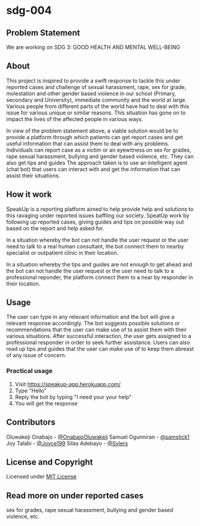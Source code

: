 # sdg-004


## Problem Statement

We are working on SDG 3: GOOD HEALTH AND MENTAL WELL-BEING

## About

This project is inspired to provide a swift response to tackle this under reported cases and challenge of sexual harassment, rape, sex for grade, molestation and other gender based violence in our school (Primary, secondary and University), immediate community and the world at large.
Various people from different parts of the world have had to deal with this issue for various unique or similar reasons. This situation has gone on to impact the lives of the affected people in various ways.

In view of the problem statement above, a viable solution would be to provide a platform through which patients can get report cases and get useful information that can assist them to deal with any problems. 
Individuals can report case as a victim or an eyewitness on sex for grades, rape sexual harassment, bullying and gender based violence, etc. They can also get tips and guides
The approach taken is to use an intelligent agent (chat bot) that users can interact with and get the information that can assist their situations.

##  How it work

SpeakUp is a reporting platform  aimed to help provide help and solutions to this ravaging under reported issues baffling our society. SpeatUp work by following up reported cases, giving guides and tips on possible way out based on the report and help asked for. 

In a situation whereby the bot can not handle the user request or the user need to talk to a real human consultant, the bot connect them to nearby specialist or outpatient clinic in their location.

In a situation whereby the tips and guides are not enough to get ahead and the bot can not handle the user request or the user need to talk to a professional reponder, the platform connect them to a near by responder in their location.

## Usage

The user can type in any relevant information and the bot will give a relevant response accordingly. The bot suggests possible solutions or recommendations that the user can make use of to assist them with their various situations.
After successful interaction, the user gets assigned to a professional responder in order to seek further assistance.
Users can also read up tips and guides that the user can make use of to keep them abreast of any issue of concern.

### Practical usage
1. Visit https://speakup-app.herokuapp.com/
2. Type "Hello"
3. Reply the bot by typing "I need your your help"
4. You will get the response

## Contributors
Oluwakeji Onabajo - [@OnabajoOluwakeji](https://github.com/OnabajoOluwakeji) 
Samuel Ogunniran - [@samstick1](https://github.com/samstick1) 
Joy Talabi - [@Joyce199](https://github.com/Joyce199) 
Silas Adebayo - [@Sylers](https://github.com/Sylers)


## License and Copyright

Licensed under [MIT License](LICENSE)

## Read more on under reported cases

sex for grades, rape sexual harassment, bullying and gender based violence, etc. 

